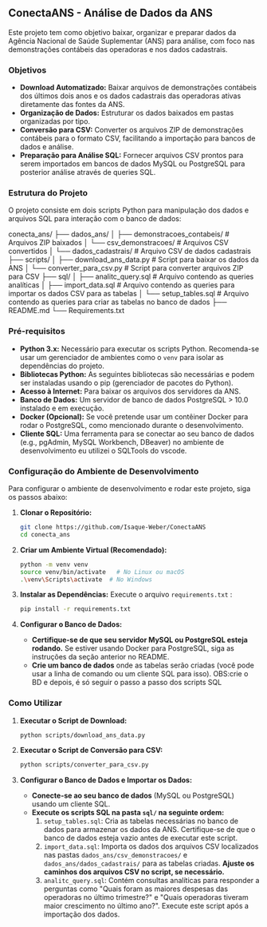 ## ConectaANS - Análise de Dados da ANS

Este projeto tem como objetivo baixar, organizar e preparar dados da Agência Nacional de Saúde Suplementar (ANS) para análise, com foco nas demonstrações contábeis das operadoras e nos dados cadastrais.

### Objetivos

* **Download Automatizado:** Baixar arquivos de demonstrações contábeis dos últimos dois anos e os dados cadastrais das operadoras ativas diretamente das fontes da ANS.
* **Organização de Dados:** Estruturar os dados baixados em pastas organizadas por tipo.
* **Conversão para CSV:** Converter os arquivos ZIP de demonstrações contábeis para o formato CSV, facilitando a importação para bancos de dados e análise.
* **Preparação para Análise SQL:** Fornecer arquivos CSV prontos para serem importados em bancos de dados MySQL ou PostgreSQL para posterior análise através de queries SQL.

### Estrutura do Projeto

O projeto consiste em dois scripts Python para manipulação dos dados e arquivos SQL para interação com o banco de dados:


conecta_ans/
├── dados_ans/
│   ├── demonstracoes_contabeis/  # Arquivos ZIP baixados
│   └── csv_demonstracoes/      # Arquivos CSV convertidos
│   └── dados_cadastrais/       # Arquivo CSV de dados cadastrais
├── scripts/
│   ├── download_ans_data.py    # Script para baixar os dados da ANS
│   └── converter_para_csv.py # Script para converter arquivos ZIP para CSV
├── sql/
│   ├── analitc_query.sql     # Arquivo contendo as queries analíticas
│   ├── import_data.sql       # Arquivo contendo as queries para importar os dados CSV para as tabelas
│   └── setup_tables.sql      # Arquivo contendo as queries para criar as tabelas no banco de dados
├── README.md
└── Requirements.txt


### Pré-requisitos

* **Python 3.x:** Necessário para executar os scripts Python. Recomenda-se usar um gerenciador de ambientes como o `venv` para isolar as dependências do projeto.
* **Bibliotecas Python:** As seguintes bibliotecas são necessárias e podem ser instaladas usando o pip (gerenciador de pacotes do Python).
* **Acesso à Internet:** Para baixar os arquivos dos servidores da ANS.
* **Banco de Dados:** Um servidor de banco de dados PostgreSQL > 10.0 instalado e em execução.
* **Docker (Opcional):** Se você pretende usar um contêiner Docker para rodar o PostgreSQL, como mencionado durante o desenvolvimento.
* **Cliente SQL:** Uma ferramenta para se conectar ao seu banco de dados (e.g., pgAdmin, MySQL Workbench, DBeaver) no ambiente de desenvolvimento eu utilizei o SQLTools do vscode.

### Configuração do Ambiente de Desenvolvimento

Para configurar o ambiente de desenvolvimento e rodar este projeto, siga os passos abaixo:

1.  **Clonar o Repositório:**
    ```bash
    git clone https://github.com/Isaque-Weber/ConectaANS
    cd conecta_ans
    ```

2.  **Criar um Ambiente Virtual (Recomendado):**
    ```bash
    python -m venv venv
    source venv/bin/activate   # No Linux ou macOS
    .\venv\Scripts\activate  # No Windows
    ```

3.  **Instalar as Dependências:**
    Execute o arquivo `requirements.txt` :
    
    ```bash
    pip install -r requirements.txt
    ```

4.  **Configurar o Banco de Dados:**
    * **Certifique-se de que seu servidor MySQL ou PostgreSQL esteja rodando.** Se estiver usando Docker para PostgreSQL, siga as instruções da seção anterior no README.
    * **Crie um banco de dados** onde as tabelas serão criadas (você pode usar a linha de comando ou um cliente SQL para isso). 
    OBS:crie o BD e depois, é só seguir o passo a passo dos scripts SQL

### Como Utilizar

1.  **Executar o Script de Download:**
    ```bash
    python scripts/download_ans_data.py
    ```

2.  **Executar o Script de Conversão para CSV:**
    ```bash
    python scripts/converter_para_csv.py
    ```

3. **Configurar o Banco de Dados e Importar os Dados:**
    * **Conecte-se ao seu banco de dados** (MySQL ou PostgreSQL) usando um cliente SQL.
    * **Execute os scripts SQL na pasta `sql/` na seguinte ordem:**
        1.  `setup_tables.sql`: Cria as tabelas necessárias no banco de dados para armazenar os dados da ANS. Certifique-se de que o banco de dados esteja vazio antes de executar este script.
        2.  `import_data.sql`: Importa os dados dos arquivos CSV localizados nas pastas `dados_ans/csv_demonstracoes/` e `dados_ans/dados_cadastrais/` para as tabelas criadas. **Ajuste os caminhos dos arquivos CSV no script, se necessário.**
        3.  `analitc_query.sql`: Contém consultas analíticas para responder a perguntas como "Quais foram as maiores despesas das operadoras no último trimestre?" e "Quais operadoras tiveram maior crescimento no último ano?". Execute este script após a importação dos dados.
